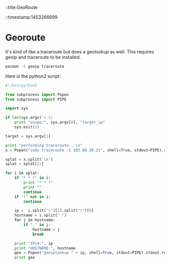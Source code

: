 
::title:GeoRoute

::timestamp:1453266699

# Georoute

It's kind of like a traceroute but does a geolookup as well. This requires 
geoip and traceroute to be installed.

```bash
pacman -S geoip traceroute
```

Here is the python2 script:

```python
#!/bin/python2

from subprocess import Popen
from subprocess import PIPE

import sys

if len(sys.argv) < 2:
    print "usage:", sys.argv[0], "target_ip"
    sys.exit(1)

target = sys.argv[1]

print "performing traceroute...\n"
x = Popen("sudo traceroute -I 103.60.20.21", shell=True, stdout=PIPE).stdout.read()

splat = x.split('\n')
splat = splat[2:]

for i in splat:
    if "* * *" in i:
        print "* * *"
        print ""
        continue
    if "(" not in i:
        continue

    ip =  i.split("(")[1].split(")")[0]
    hostname = i.split(" ")
    for j in hostname:
        if "." in j:
            hostname = j
            break

    print "IPv4:", ip
    print "HOSTNAME:", hostname
    geo = Popen("geoiplookup " + ip, shell=True, stdout=PIPE).stdout.read()
    print geo
```
